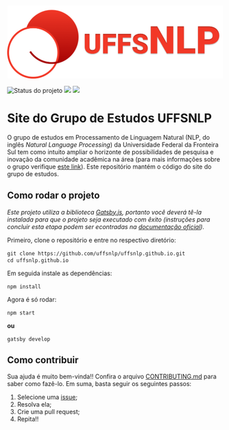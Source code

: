 <p align="center">
    <img width="800" src="src/assets/images/uffsnlp/logo.png" title="Logo do projeto"><br />
</p>

<p align="left">
    <img src="https://img.shields.io/maintenance/yes/2021?style=for-the-badge" title="Status do projeto" />
    <img src="https://img.shields.io/github/workflow/status/uffsnlp/uffsnlp.github.io/Deploy%20do%20site?style=for-the-badge" />
    <a href="https://www.gatsbyjs.com/"><img src="https://img.shields.io/badge/gatsby-2.26.1-663399?style=for-the-badge" /></a>
</p>

# Site do Grupo de Estudos UFFSNLP

<!-- O que é / Justificativa -->
O grupo de estudos em Processamento de Linguagem Natural (NLP, do inglês _Natural Language Processing_) da Universidade Federal da Fronteira Sul tem como intuito ampliar o horizonte de possibilidades de pesquisa e inovação da comunidade acadêmica na área (para mais informações sobre o grupo verifique [este link](/sobre)). Este repositório mantém o código do site do grupo de estudos.

## Como rodar o projeto

_Este projeto utiliza a biblioteca [Gatsby.js](https://www.gatsbyjs.com), portanto você deverá tê-la instalada para que o projeto seja executado com êxito (instruções para concluir esta etapa podem ser econtradas na [documentação oficial](https://www.gatsbyjs.com/docs/tutorial/part-zero/))._

Primeiro, clone o repositório e entre no respectivo diretório:

```
git clone https://github.com/uffsnlp/uffsnlp.github.io.git
cd uffsnlp.github.io
```

Em seguida instale as dependências:

```
npm install
```

Agora é só rodar:

```
npm start
```
**ou**
```
gatsby develop
```

## Como contribuir

Sua ajuda é muito bem-vinda!! Confira o arquivo [CONTRIBUTING.md](CONTRIBUTING.md) para saber como fazê-lo. Em suma, basta seguir os seguintes passos:

1. Selecione uma [issue](/issues);
2. Resolva ela;
3. Crie uma pull request;
4. Repita!!
